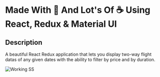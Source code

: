 # Made With 💙 And Lot's Of ☕ Using React, Redux & Material UI

## Description

A beautiful React Redux application that lets you display two-way flight datas of any given dates with the ability to filter by price and by duration.

![Working SS](https://media.giphy.com/media/9AIcoyJROUP1Z4pAkh/giphy.gif)
